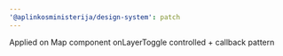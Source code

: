 ```yaml
---
'@aplinkosministerija/design-system': patch
---
```


Applied on Map component onLayerToggle controlled + callback pattern
